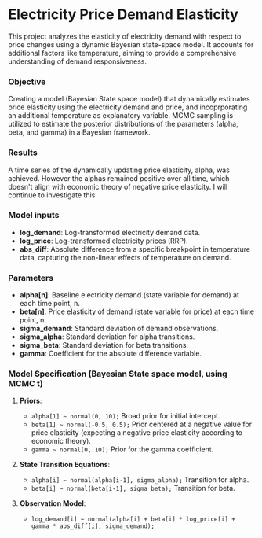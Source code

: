 # Electricity Price Demand Elasticity

This project analyzes the elasticity of electricity demand with respect to price changes using a dynamic Bayesian state-space model. It accounts for additional factors like temperature, aiming to provide a comprehensive understanding of demand responsiveness.

### Objective
Creating a model (Bayesian State space model) that dynamically estimates price elasticity using the electricity demand and price, and incoprporating an additional temperature as explanatory variable. MCMC sampling is utilized to estimate the posterior distributions of the parameters (alpha, beta, and gamma) in a Bayesian framework.

### Results
A time series of the dynamically updating price elasticity, alpha, was achieved. However the alphas remained positive over all time, which doesn't align with economic theory of negative price elasticity. I will continue to investigate this.

### Model inputs
- **log_demand**: Log-transformed electricity demand data.
- **log_price**: Log-transformed electricity prices (RRP).
- **abs_diff**: Absolute difference from a specific breakpoint in temperature data, capturing the non-linear effects of temperature on demand.

### Parameters
- **alpha[n]**: Baseline electricity demand (state variable for demand) at each time point, n.
- **beta[n]**: Price elasticity of demand (state variable for price) at each time point, n.
- **sigma_demand**: Standard deviation of demand observations.
- **sigma_alpha**: Standard deviation for alpha transitions.
- **sigma_beta**: Standard deviation for beta transitions.
- **gamma**: Coefficient for the absolute difference variable.

### Model Specification (Bayesian State space model, using MCMC t)
1. **Priors**: 
   - `alpha[1] ~ normal(0, 10);` Broad prior for initial intercept.
   - `beta[1] ~ normal(-0.5, 0.5);` Prior centered at a negative value for price elasticity (expecting a negative price elasticity according to economic theory).
   - `gamma ~ normal(0, 10);` Prior for the gamma coefficient.

2. **State Transition Equations**: 
   - `alpha[i] ~ normal(alpha[i-1], sigma_alpha);` Transition for alpha.
   - `beta[i] ~ normal(beta[i-1], sigma_beta);` Transition for beta.

3. **Observation Model**: 
   - `log_demand[i] ~ normal(alpha[i] + beta[i] * log_price[i] + gamma * abs_diff[i], sigma_demand);` 




